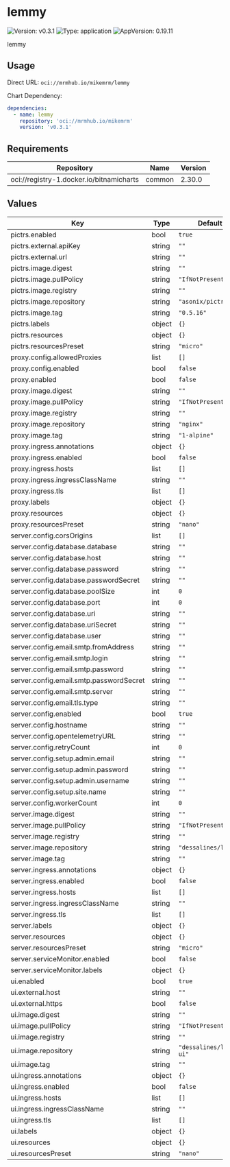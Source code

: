 # lemmy

![Version: v0.3.1](https://img.shields.io/badge/Version-v0.3.1-informational?style=flat-square) ![Type: application](https://img.shields.io/badge/Type-application-informational?style=flat-square) ![AppVersion: 0.19.11](https://img.shields.io/badge/AppVersion-0.19.11-informational?style=flat-square)

lemmy

## Usage

Direct URL: `oci://mrmhub.io/mikemrm/lemmy`

Chart Dependency:

```yaml
dependencies:
  - name: lemmy
    repository: 'oci://mrmhub.io/mikemrm'
    version: 'v0.3.1'
```

## Requirements

| Repository | Name | Version |
|------------|------|---------|
| oci://registry-1.docker.io/bitnamicharts | common | 2.30.0 |

## Values

| Key | Type | Default | Description |
|-----|------|---------|-------------|
| pictrs.enabled | bool | `true` |  |
| pictrs.external.apiKey | string | `""` |  |
| pictrs.external.url | string | `""` |  |
| pictrs.image.digest | string | `""` |  |
| pictrs.image.pullPolicy | string | `"IfNotPresent"` |  |
| pictrs.image.registry | string | `""` |  |
| pictrs.image.repository | string | `"asonix/pictrs"` |  |
| pictrs.image.tag | string | `"0.5.16"` |  |
| pictrs.labels | object | `{}` |  |
| pictrs.resources | object | `{}` |  |
| pictrs.resourcesPreset | string | `"micro"` |  |
| proxy.config.allowedProxies | list | `[]` |  |
| proxy.config.enabled | bool | `false` |  |
| proxy.enabled | bool | `false` |  |
| proxy.image.digest | string | `""` |  |
| proxy.image.pullPolicy | string | `"IfNotPresent"` |  |
| proxy.image.registry | string | `""` |  |
| proxy.image.repository | string | `"nginx"` |  |
| proxy.image.tag | string | `"1-alpine"` |  |
| proxy.ingress.annotations | object | `{}` |  |
| proxy.ingress.enabled | bool | `false` |  |
| proxy.ingress.hosts | list | `[]` |  |
| proxy.ingress.ingressClassName | string | `""` |  |
| proxy.ingress.tls | list | `[]` |  |
| proxy.labels | object | `{}` |  |
| proxy.resources | object | `{}` |  |
| proxy.resourcesPreset | string | `"nano"` |  |
| server.config.corsOrigins | list | `[]` |  |
| server.config.database.database | string | `""` |  |
| server.config.database.host | string | `""` |  |
| server.config.database.password | string | `""` |  |
| server.config.database.passwordSecret | string | `""` |  |
| server.config.database.poolSize | int | `0` |  |
| server.config.database.port | int | `0` |  |
| server.config.database.uri | string | `""` |  |
| server.config.database.uriSecret | string | `""` |  |
| server.config.database.user | string | `""` |  |
| server.config.email.smtp.fromAddress | string | `""` |  |
| server.config.email.smtp.login | string | `""` |  |
| server.config.email.smtp.password | string | `""` |  |
| server.config.email.smtp.passwordSecret | string | `""` |  |
| server.config.email.smtp.server | string | `""` |  |
| server.config.email.tls.type | string | `""` |  |
| server.config.enabled | bool | `true` |  |
| server.config.hostname | string | `""` |  |
| server.config.opentelemetryURL | string | `""` |  |
| server.config.retryCount | int | `0` |  |
| server.config.setup.admin.email | string | `""` |  |
| server.config.setup.admin.password | string | `""` |  |
| server.config.setup.admin.username | string | `""` |  |
| server.config.setup.site.name | string | `""` |  |
| server.config.workerCount | int | `0` |  |
| server.image.digest | string | `""` |  |
| server.image.pullPolicy | string | `"IfNotPresent"` |  |
| server.image.registry | string | `""` |  |
| server.image.repository | string | `"dessalines/lemmy"` |  |
| server.image.tag | string | `""` |  |
| server.ingress.annotations | object | `{}` |  |
| server.ingress.enabled | bool | `false` |  |
| server.ingress.hosts | list | `[]` |  |
| server.ingress.ingressClassName | string | `""` |  |
| server.ingress.tls | list | `[]` |  |
| server.labels | object | `{}` |  |
| server.resources | object | `{}` |  |
| server.resourcesPreset | string | `"micro"` |  |
| server.serviceMonitor.enabled | bool | `false` |  |
| server.serviceMonitor.labels | object | `{}` |  |
| ui.enabled | bool | `true` |  |
| ui.external.host | string | `""` |  |
| ui.external.https | bool | `false` |  |
| ui.image.digest | string | `""` |  |
| ui.image.pullPolicy | string | `"IfNotPresent"` |  |
| ui.image.registry | string | `""` |  |
| ui.image.repository | string | `"dessalines/lemmy-ui"` |  |
| ui.image.tag | string | `""` |  |
| ui.ingress.annotations | object | `{}` |  |
| ui.ingress.enabled | bool | `false` |  |
| ui.ingress.hosts | list | `[]` |  |
| ui.ingress.ingressClassName | string | `""` |  |
| ui.ingress.tls | list | `[]` |  |
| ui.labels | object | `{}` |  |
| ui.resources | object | `{}` |  |
| ui.resourcesPreset | string | `"nano"` |  |

